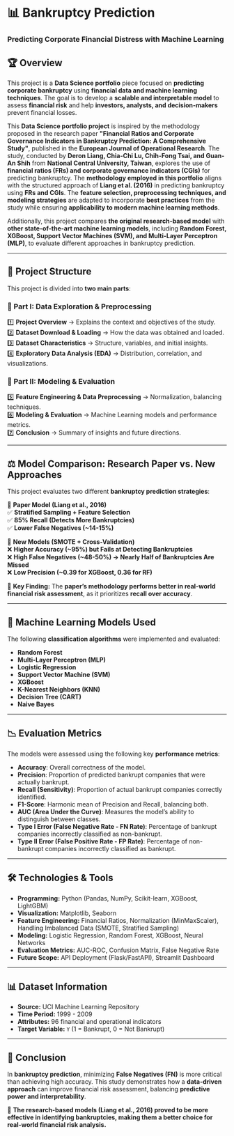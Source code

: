 # 📊 Bankruptcy Prediction  
### Predicting Corporate Financial Distress with Machine Learning  

## 🏆 Overview  
This project is a **Data Science portfolio** piece focused on **predicting corporate bankruptcy** using **financial data and machine learning techniques**. The goal is to develop a **scalable and interpretable model** to assess **financial risk** and help **investors, analysts, and decision-makers** prevent financial losses.  

This **Data Science portfolio project** is inspired by the methodology proposed in the research paper **"Financial Ratios and Corporate Governance Indicators in Bankruptcy Prediction: A Comprehensive Study"**, published in the **European Journal of Operational Research**. The study, conducted by **Deron Liang, Chia-Chi Lu, Chih-Fong Tsai, and Guan-An Shih** from **National Central University, Taiwan**, explores the use of **financial ratios (FRs) and corporate governance indicators (CGIs)** for predicting bankruptcy.  The **methodology employed in this portfolio** aligns with the structured approach of **Liang et al. (2016)** in predicting bankruptcy using **FRs and CGIs**. The **feature selection, preprocessing techniques, and modeling strategies** are adapted to incorporate **best practices** from the study while ensuring **applicability to modern machine learning methods**.  

Additionally, this project compares **the original research-based model** with **other state-of-the-art machine learning models**, including **Random Forest, XGBoost, Support Vector Machines (SVM), and Multi-Layer Perceptron (MLP)**, to evaluate different approaches in bankruptcy prediction.  

---

## 📂 Project Structure  
This project is divided into **two main parts**:  

### **📌 Part I: Data Exploration & Preprocessing**  
1️⃣ **Project Overview** → Explains the context and objectives of the study.  
2️⃣ **Dataset Download & Loading** → How the data was obtained and loaded.  
3️⃣ **Dataset Characteristics** → Structure, variables, and initial insights.  
4️⃣ **Exploratory Data Analysis (EDA)** → Distribution, correlation, and visualizations.  

### **📌 Part II: Modeling & Evaluation**  
5️⃣ **Feature Engineering & Data Preprocessing** → Normalization, balancing techniques.  
6️⃣ **Modeling & Evaluation** → Machine Learning models and performance metrics.  
7️⃣ **Conclusion** → Summary of insights and future directions.

---

## ⚖ Model Comparison: Research Paper vs. New Approaches  
This project evaluates two different **bankruptcy prediction strategies**:  

📖 **Paper Model (Liang et al., 2016)**  
✅ **Stratified Sampling + Feature Selection**  
✅ **85% Recall (Detects More Bankruptcies)**  
✅ **Lower False Negatives (~14-15%)**  

🚀 **New Models (SMOTE + Cross-Validation)**  
❌ **Higher Accuracy (~95%) but Fails at Detecting Bankruptcies**  
❌ **High False Negatives (~48-50%) → Nearly Half of Bankruptcies Are Missed**  
❌ **Low Precision (~0.39 for XGBoost, 0.36 for RF)**  

🔎 **Key Finding:** The **paper’s methodology performs better in real-world financial risk assessment**, as it prioritizes **recall over accuracy**.  

---

## 🤖 Machine Learning Models Used
The following **classification algorithms** were implemented and evaluated:

- **Random Forest**
- **Multi-Layer Perceptron (MLP)**
- **Logistic Regression**
- **Support Vector Machine (SVM)**
- **XGBoost**
- **K-Nearest Neighbors (KNN)**
- **Decision Tree (CART)**
- **Naive Bayes**

---

## 📉 Evaluation Metrics
The models were assessed using the following key **performance metrics**:

- **Accuracy**: Overall correctness of the model.
- **Precision**: Proportion of predicted bankrupt companies that were actually bankrupt.
- **Recall (Sensitivity)**: Proportion of actual bankrupt companies correctly identified.
- **F1-Score**: Harmonic mean of Precision and Recall, balancing both.
- **AUC (Area Under the Curve)**: Measures the model’s ability to distinguish between classes.
- **Type I Error (False Negative Rate - FN Rate)**: Percentage of bankrupt companies incorrectly classified as non-bankrupt.
- **Type II Error (False Positive Rate - FP Rate)**: Percentage of non-bankrupt companies incorrectly classified as bankrupt.

---

## 🛠 Technologies & Tools  
- **Programming:** Python (Pandas, NumPy, Scikit-learn, XGBoost, LightGBM)  
- **Visualization:** Matplotlib, Seaborn  
- **Feature Engineering:** Financial Ratios, Normalization (MinMaxScaler), Handling Imbalanced Data (SMOTE, Stratified Sampling)  
- **Modeling:** Logistic Regression, Random Forest, XGBoost, Neural Networks  
- **Evaluation Metrics:** AUC-ROC, Confusion Matrix, False Negative Rate  
- **Future Scope:** API Deployment (Flask/FastAPI), Streamlit Dashboard  

---

## 📊 Dataset Information  
- **Source:** UCI Machine Learning Repository  
- **Time Period:** 1999 - 2009  
- **Attributes:** 96 financial and operational indicators  
- **Target Variable:** `Y` (1 = Bankrupt, 0 = Not Bankrupt)  

---

## 🚀 Conclusion  
In **bankruptcy prediction**, minimizing **False Negatives (FN)** is more critical than achieving high accuracy. This study demonstrates how a **data-driven approach** can improve financial risk assessment, balancing **predictive power and interpretability**.  

🔹 **The research-based models (Liang et al., 2016) proved to be more effective in identifying bankruptcies, making them a better choice for real-world financial risk analysis.**  


